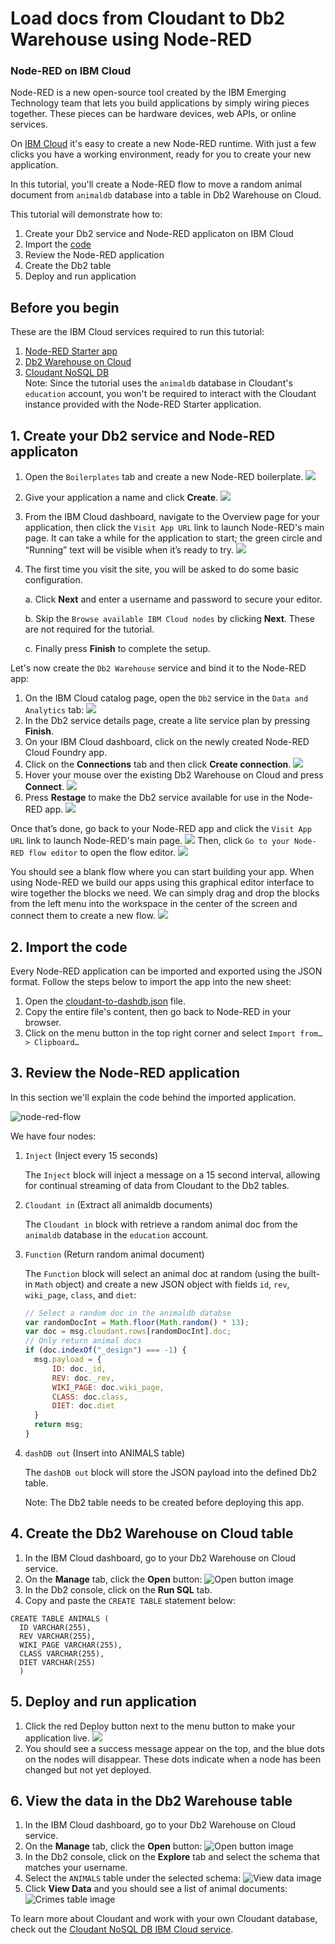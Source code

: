 Load docs from Cloudant to Db2 Warehouse using Node-RED
====================================

### Node-RED on IBM Cloud

Node-RED is a new open-source tool created by the IBM Emerging Technology team that lets you build applications by simply wiring pieces together. These pieces can be hardware devices, web APIs, or online services.

On [IBM Cloud](https://console.bluemix.net/) it's easy to create a new Node-RED runtime. With just a few clicks you have a working environment, ready for you to create your new application.

In this tutorial, you'll create a Node-RED flow to move a random animal document from `animaldb` database into a table in Db2 Warehouse on Cloud.

This tutorial will demonstrate how to:

1. Create your Db2 service and Node-RED applicaton on IBM Cloud
2. Import the [code](cloudant-to-dashdb.json)
3. Review the Node-RED application
4. Create the Db2 table
5. Deploy and run application

## Before you begin 

These are the IBM Cloud services required to run this tutorial:
1. [Node-RED Starter app](https://console.bluemix.net/catalog/starters/node-red-starter)
2. [Db2 Warehouse on Cloud](https://console.bluemix.net/catalog/services/dashdb)
3. [Cloudant NoSQL DB](https://console.bluemix.net/catalog/services/cloudant-nosql-db)  
Note: Since the tutorial uses the `animaldb` database in Cloudant's `education` account, you won't be required to interact with the Cloudant instance provided with the Node-RED Starter application.

## 1. Create your Db2 service and Node-RED applicaton

1. Open the `Boilerplates` tab and create a new Node-RED boilerplate.
![](node-red-catalog.png)
2. Give your application a name and click **Create**.
![](node-red-create.png)
3. From the IBM Cloud dashboard, navigate to the Overview page for your application, then click the `Visit App URL` link to launch Node-RED's main page. It can take a while for the application to start; the green circle and “Running” text will be visible when it’s ready to try.
![](node-red-visit-app-url.png)
4. The first time you visit the site, you will be asked to do some basic configuration.

    a. Click **Next** and enter a username and password to secure your editor.
    
    b. Skip the `Browse available IBM Cloud nodes` by clicking **Next**.  These are not required for the tutorial.
    
    c. Finally press **Finish** to complete the setup.

Let's now create the `Db2 Warehouse` service and bind it to the Node-RED app:

1. On the IBM Cloud catalog page, open the `Db2` service in the `Data and Analytics` tab:
![](node-red-db2-service.png)
2. In the Db2 service details page, create a lite service plan by pressing **Finish**.
3. On your IBM Cloud dashboard, click on the newly created Node-RED Cloud Foundry app.
4. Click on the **Connections** tab and then click **Create connection**.
![](node-red-db2-connection.png)
5. Hover your mouse over the existing Db2 Warehouse on Cloud and press **Connect**.
![](node-red-db2-bind.png)
6. Press **Restage** to make the Db2 service available for use in the Node-RED app.
![](node-red-restage.png)

Once that’s done, go back to your Node-RED app and click the `Visit App URL` link to launch Node-RED's main page.
![](node-red-visit-app-url.png)
Then, click `Go to your Node-RED flow editor` to open the flow editor.
![](node-red-go-to-editor.png)

You should see a blank flow where you can start building your app. When using Node-RED we build our apps using this graphical editor interface to wire together the blocks we need. We can simply drag and drop the blocks from the left menu into the workspace in the center of the screen and connect them to create a new flow.
![](node-red-start-flow.png)

## 2. Import the code

Every Node-RED application can be imported and exported using the JSON format. Follow the steps below to import the app into the new sheet:

1. Open the [cloudant-to-dashdb.json](cloudant-to-dashdb.json) file.
2. Copy the entire file's content, then go back to Node-RED in your browser.
3. Click on the menu button in the top right corner and select `Import from… > Clipboard…`

## 3. Review the Node-RED application
In this section we'll explain the code behind the imported application.

![node-red-flow](node-red-flow.png)

We have four nodes:

1. `Inject` (Inject every 15 seconds)
    
    The `Inject` block will inject a message on a 15 second interval, allowing 
    for continual streaming of data from Cloudant to the Db2 tables.

2. `Cloudant in` (Extract all animaldb documents)

    The `Cloudant in` block with retrieve a random animal doc from the `animaldb` database in the `education` account.
    
4.  `Function` (Return random animal document)

    The `Function` block will select an animal doc at random (using the built-in `Math` object) and create a new
    JSON object with fields `id`, `rev`, `wiki_page`, `class`, and `diet`:
    ```javascript
    // Select a random doc in the animaldb databse
    var randomDocInt = Math.floor(Math.random() * 13);
    var doc = msg.cloudant.rows[randomDocInt].doc;
    // Only return animal docs
    if (doc.indexOf("_design") === -1) {
      msg.payload = {
          ID: doc._id,
          REV: doc._rev,
          WIKI_PAGE: doc.wiki_page,
          CLASS: doc.class,
          DIET: doc.diet
      }
      return msg;
    }
    ```

5.  `dashDB out` (Insert into ANIMALS table)

    The `dashDB out` block will store the JSON payload into the defined Db2 table.
    
    Note: The Db2 table needs to be created before deploying this app.
    
## 4. Create the Db2 Warehouse on Cloud table 

1. In the IBM Cloud dashboard, go to your Db2 Warehouse on Cloud service.
2. On the **Manage** tab, click the **Open** button:
![Open button image](../open-button.png)
3. In the Db2 console, click on the **Run SQL** tab.
4. Copy and paste the `CREATE TABLE` statement below:
```
CREATE TABLE ANIMALS (
  ID VARCHAR(255),
  REV VARCHAR(255),
  WIKI_PAGE VARCHAR(255),
  CLASS VARCHAR(255),
  DIET VARCHAR(255)
  )
```

## 5. Deploy and run application
1. Click the red Deploy button next to the menu button to make your application live.
![](node-red-deploy.png)
2. You should see a success message appear on the top, and the blue dots on the nodes will disappear. These dots indicate when a node has been changed but not yet deployed.

## 6. View the data in the Db2 Warehouse table
1. In the IBM Cloud dashboard, go to your Db2 Warehouse on Cloud service.
2. On the **Manage** tab, click the **Open** button:
![Open button image](../open-button.png)
3. In the Db2 console, click on the **Explore** tab and select the schema that matches your username.
4. Select the `ANIMALS` table under the selected schema:
![View data image](animals-view-data.png)
5. Click **View Data** and you should see a list of animal documents:
![Crimes table image](animals-table.png)

To learn more about Cloudant and work with your own Cloudant database, check out the 
[Cloudant NoSQL DB IBM Cloud service](https://console.bluemix.net/catalog/services/cloudant-nosql-db).
